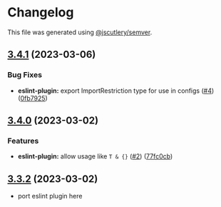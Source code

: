 # Changelog

This file was generated using [@jscutlery/semver](https://github.com/jscutlery/semver).

## [3.4.1](https://github.com/SeedCompany/libs/compare/eslint-plugin-3.4.0...eslint-plugin-3.4.1) (2023-03-06)


### Bug Fixes

* **eslint-plugin:** export ImportRestriction type for use in configs ([#4](https://github.com/SeedCompany/libs/issues/4)) ([0fb7925](https://github.com/SeedCompany/libs/commit/0fb7925009461f4cc1035ab6391e3fc08b064d90))

## [3.4.0](https://github.com/SeedCompany/libs/compare/eslint-plugin-3.3.2...eslint-plugin-3.4.0) (2023-03-02)


### Features

* **eslint-plugin:** allow usage like `T & {}` ([#2](https://github.com/SeedCompany/libs/issues/2)) ([77fc0cb](https://github.com/SeedCompany/libs/commit/77fc0cbabeaac3fa999973f6411bf77b1095ae1e))

## [3.3.2](https://github.com/SeedCompany/libs/compare/eslint-plugin-3.3.1...eslint-plugin-3.3.2) (2023-03-02)

* port eslint plugin here
